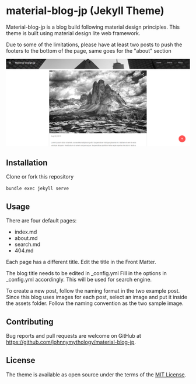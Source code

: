 # material-blog-jp (Jekyll Theme)
Material-blog-jp is a blog build following material design principles. This theme is built using material design lite web framework. 

Due to some of the limitations, please have at least two posts to push the footers to the bottom of the page, same goes for the "about" section

![GitHub Logo](/screenshot.PNG)

## Installation

Clone or fork this repository

`bundle exec jekyll serve`

## Usage

There are four default pages:
- index.md 
- about.md
- search.md
- 404.md

Each page has a different title. Edit the title in the Front Matter.

The blog title needs to be edited in _config.yml 
Fill in the options in _config.yml accordingly. This will be used for search engine.

To create a new post, follow the naming format in the two example post. Since this blog uses images for each post, select an image and put it inside the assets folder. Follow the naming convention as the two sample image.

## Contributing

Bug reports and pull requests are welcome on GitHub at https://github.com/johnnymythology/material-blog-jp.

## License

The theme is available as open source under the terms of the [MIT License](https://opensource.org/licenses/MIT).

